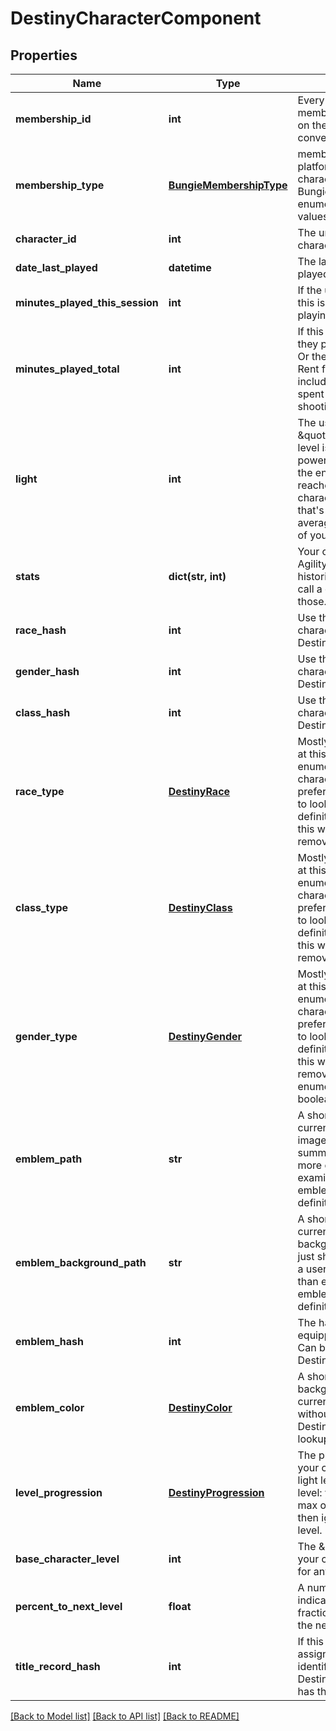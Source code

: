 # DestinyCharacterComponent

## Properties
Name | Type | Description | Notes
------------ | ------------- | ------------- | -------------
**membership_id** | **int** | Every Destiny Profile has a membershipId. This is provided on the character as well for convenience. | [optional] 
**membership_type** | [**BungieMembershipType**](BungieMembershipType.md) | membershipType tells you the platform on which the character plays. Examine the BungieMembershipType enumeration for possible values. | [optional] 
**character_id** | **int** | The unique identifier for the character. | [optional] 
**date_last_played** | **datetime** | The last date that the user played Destiny. | [optional] 
**minutes_played_this_session** | **int** | If the user is currently playing, this is how long they&#39;ve been playing. | [optional] 
**minutes_played_total** | **int** | If this value is 525,600, then they played Destiny for a year. Or they&#39;re a very dedicated Rent fan. Note that this includes idle time, not just time spent actually in activities shooting things. | [optional] 
**light** | **int** | The user&#39;s calculated \&quot;Light Level\&quot;. Light level is an indicator of your power that mostly matters in the end game, once you&#39;ve reached the maximum character level: it&#39;s a level that&#39;s dependent on the average Attack/Defense power of your items. | [optional] 
**stats** | **dict(str, int)** | Your character&#39;s stats, such as Agility, Resilience, etc... *not* historical stats.  You&#39;ll have to call a different endpoint for those. | [optional] 
**race_hash** | **int** | Use this hash to look up the character&#39;s DestinyRaceDefinition. | [optional] 
**gender_hash** | **int** | Use this hash to look up the character&#39;s DestinyGenderDefinition. | [optional] 
**class_hash** | **int** | Use this hash to look up the character&#39;s DestinyClassDefinition. | [optional] 
**race_type** | [**DestinyRace**](DestinyRace.md) | Mostly for historical purposes at this point, this is an enumeration for the character&#39;s race.  It&#39;ll be preferable in the general case to look up the related definition: but for some people this was too convenient to remove. | [optional] 
**class_type** | [**DestinyClass**](DestinyClass.md) | Mostly for historical purposes at this point, this is an enumeration for the character&#39;s class.  It&#39;ll be preferable in the general case to look up the related definition: but for some people this was too convenient to remove. | [optional] 
**gender_type** | [**DestinyGender**](DestinyGender.md) | Mostly for historical purposes at this point, this is an enumeration for the character&#39;s Gender.  It&#39;ll be preferable in the general case to look up the related definition: but for some people this was too convenient to remove. And yeah, it&#39;s an enumeration and not a boolean. Fight me. | [optional] 
**emblem_path** | **str** | A shortcut path to the user&#39;s currently equipped emblem image. If you&#39;re just showing summary info for a user, this is more convenient than examining their equipped emblem and looking up the definition. | [optional] 
**emblem_background_path** | **str** | A shortcut path to the user&#39;s currently equipped emblem background image. If you&#39;re just showing summary info for a user, this is more convenient than examining their equipped emblem and looking up the definition. | [optional] 
**emblem_hash** | **int** | The hash of the currently equipped emblem for the user. Can be used to look up the DestinyInventoryItemDefinition. | [optional] 
**emblem_color** | [**DestinyColor**](DestinyColor.md) | A shortcut for getting the background color of the user&#39;s currently equipped emblem without having to do a DestinyInventoryItemDefinition lookup. | [optional] 
**level_progression** | [**DestinyProgression**](DestinyProgression.md) | The progression that indicates your character&#39;s level. Not their light level, but their character level: you know, the thing you max out a couple hours in and then ignore for the sake of light level. | [optional] 
**base_character_level** | **int** | The \&quot;base\&quot; level of your character, not accounting for any light level. | [optional] 
**percent_to_next_level** | **float** | A number between 0 and 100, indicating the whole and fractional % remaining to get to the next character level. | [optional] 
**title_record_hash** | **int** | If this Character has a title assigned to it, this is the identifier of the DestinyRecordDefinition that has that title information. | [optional] 

[[Back to Model list]](../README.md#documentation-for-models) [[Back to API list]](../README.md#documentation-for-api-endpoints) [[Back to README]](../README.md)


